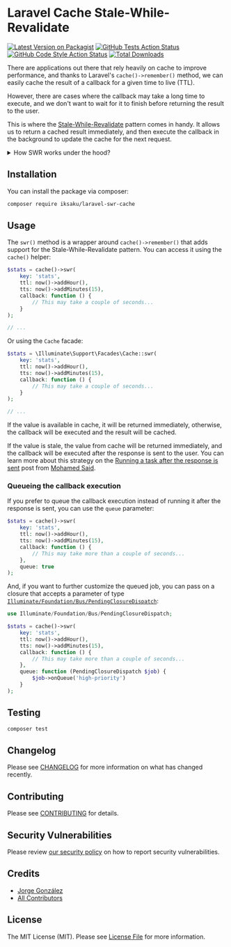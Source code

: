# Laravel Cache Stale-While-Revalidate

[![Latest Version on Packagist](https://img.shields.io/packagist/v/iksaku/laravel-swr-cache.svg?style=flat-square)](https://packagist.org/packages/iksaku/laravel-swr-cache)
[![GitHub Tests Action Status](https://img.shields.io/github/actions/workflow/status/iksaku/laravel-swr-cache/run-tests.yml?branch=main&label=tests&style=flat-square)](https://github.com/iksaku/laravel-swr-cache/actions?query=workflow%3Arun-tests+branch%3Amain)
[![GitHub Code Style Action Status](https://img.shields.io/github/actions/workflow/status/iksaku/laravel-swr-cache/fix-php-code-style-issues.yml?branch=main&label=code%20style&style=flat-square)](https://github.com/iksaku/laravel-swr-cache/actions?query=workflow%3A"Fix+PHP+code+style+issues"+branch%3Amain)
[![Total Downloads](https://img.shields.io/packagist/dt/iksaku/laravel-swr-cache.svg?style=flat-square)](https://packagist.org/packages/iksaku/laravel-swr-cache)

There are applications out there that rely heavily on cache to improve performance,
and thanks to Laravel's `cache()->remember()` method, we can easily cache the result
of a callback for a given time to live (TTL).

However, there are cases where the callback may take a long time to execute, and
we don't want to wait for it to finish before returning the result to the user.

This is where the [Stale-While-Revalidate](https://web.dev/stale-while-revalidate/)
pattern comes in handy. It allows us to return a cached result immediately, and
then execute the callback in the background to update the cache for the next
request.

<details>
<summary>How SWR works under the hood?</summary>

```mermaid
flowchart TD
    Request[Request cache key] --> CacheHit{Is key available in cache?}

    CacheHit -->|No| FirstTimeProcess[Execute long process]
    FirstTimeProcess --> FirstTimeCache[Cache result]
    FirstTimeCache --> Response
    
    CacheHit -->|Yes| CacheStale{Is cache stale?}
        CacheStale -->|No| ObtainCache[Obtain value from cache]
        ObtainCache --> Response

        CacheStale --> |Yes| QueueUpdate[Queue cache update]
            QueueUpdate --> ObtainStaleCache[Obtain stale value from cache]
            ObtainStaleCache --> Response

            QueueUpdate --> AfterResponse[/Wait until application response/]
            AfterResponse --> LongProcess[Execute long process]
            LongProcess --> CacheResult[Cache result]

    Response[Return value] --> Continue[/.../]
```
</details>

## Installation

You can install the package via composer:

```bash
composer require iksaku/laravel-swr-cache
```

## Usage

The `swr()` method is a wrapper around `cache()->remember()` that adds support for
the Stale-While-Revalidate pattern.
You can access it using the `cache()` helper:

```php
$stats = cache()->swr(
    key: 'stats',
    ttl: now()->addHour(),
    tts: now()->addMinutes(15),
    callback: function () {
        // This may take a couple of seconds...
    }
);

// ...
```

Or using the `Cache` facade:

```php
$stats = \Illuminate\Support\Facades\Cache::swr(
    key: 'stats',
    ttl: now()->addHour(),
    tts: now()->addMinutes(15),
    callback: function () {
        // This may take a couple of seconds...
    }
);

// ...
```

If the value is available in cache, it will be returned immediately,
otherwise, the callback will be executed and the result will be cached.

If the value is stale, the value from cache will be returned immediately,
and the callback will be executed after the response is sent to the user.
You can learn more about this strategy on the
[Running a task after the response is sent](https://divinglaravel.com/running-a-task-after-the-response-is-sent)
post from [Mohamed Said](https://twitter.com/themsaid).

### Queueing the callback execution

If you prefer to queue the callback execution instead of running it after the
response is sent, you can use the `queue` parameter:

```php
$stats = cache()->swr(
    key: 'stats',
    ttl: now()->addHour(),
    tts: now()->addMinutes(15),
    callback: function () {
        // This may take more than a couple of seconds...
    },
    queue: true
);
```

And, if you want to further customize the queued job, you can pass on a closure
that accepts a parameter of type [`Illuminate/Foundation/Bus/PendingClosureDispatch`](https://laravel.com/api/9.x/Illuminate/Foundation/Bus/PendingClosureDispatch.html):

```php
use Illuminate/Foundation/Bus/PendingClosureDispatch;

$stats = cache()->swr(
    key: 'stats',
    ttl: now()->addHour(),
    tts: now()->addMinutes(15),
    callback: function () {
        // This may take more than a couple of seconds...
    },
    queue: function (PendingClosureDispatch $job) {
        $job->onQueue('high-priority')
    }
);
```

## Testing

```bash
composer test
```

## Changelog

Please see [CHANGELOG](CHANGELOG.md) for more information on what has changed recently.

## Contributing

Please see [CONTRIBUTING](CONTRIBUTING.md) for details.

## Security Vulnerabilities

Please review [our security policy](../../security/policy) on how to report security vulnerabilities.

## Credits

- [Jorge González](https://github.com/iksaku)
- [All Contributors](../../contributors)

## License

The MIT License (MIT). Please see [License File](LICENSE.md) for more information.
